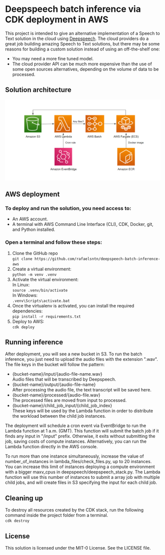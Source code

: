 # Deepspeech batch inference via CDK deployment in AWS

This project is intended to give an alternative implementation of a Speech to Text solution in the cloud using [Deepspeech](https://github.com/mozilla/DeepSpeech). The cloud providers do a great job building amazing Speech to Text solutions, but there may be some reasons for building a custom solution instead of using an off-the-shelf one:
- You may need a more fine tuned model.
- The cloud provider API can be much more expensive than the use of some open sources alternatives, depending on the volume of data to be processed.

## Solution architecture

![solution_architecture](solution_architecture.png)

## AWS deployment

### To deploy and run the solution, you need access to:
- An AWS account.
- A terminal with AWS Command Line Interface (CLI), CDK, Docker, git, and Python installed.

### Open a terminal and follow these steps:
1. Clone the GitHub repo <br />
`git clone https://github.com/rafaelsntn/deepspeech-batch-inference-aws`
2. Create a virtual environment: <br />
`python -m venv .venv`
3. Activate the virtual environment: <br />
In Linux: <br />
`source .venv/bin/activate` <br />
In Windows: <br />
`.venv\Scripts\activate.bat`
4. Once the virtualenv is activated, you can install the required dependencies: <br />
`pip install -r requirements.txt`
5. Deploy to AWS: <br />
`cdk deploy`

## Running inference
After deployment, you will see a new bucket in S3. To run the batch inference, you just need to upload the audio files with the extension ".wav". The file keys in the bucket will follow the pattern:
- {bucket-name}/input/{audio-file-name.wav} <br />
    Audio files that will be transcribed by Deepspeech.
- {bucket-name}/output/{audio-file-name} <br />
    After processing the audio file, the text transcript will be saved here.
- {bucket-name}/processed/{audio-file.wav} <br />
    The processed files are moved from input to processed.
- {bucket-name}/child_job_input/{child_job_index} <br />
    These keys will be used by the Lambda function in order to distribute the workload between the child job instances.

The deployment will schedule a cron event via EventBridge to run the Lambda function at 1 a.m. (GMT). This function will submit the batch job if it finds any input in "/input" prefix. Otherwise, it exits without submitting the job, saving costs of compute instances. Alternatively, you can run the Lambda function directly in the AWS console. <br />

To run more than one instance simultaneously, increase the value of number_of_instances in lambda_files/check_files.py, up to 20 instances. You can increase this limit of instances deploying a compute environment with a bigger maxv_cpus in deepspeech/deepspeech_stack.py. The Lambda function will use this number of instances to submit a array job with multiple child jobs, and will create files in S3 specifying the input for each child job.

## Cleaning up
To destroy all resources created by the CDK stack, run the following command inside the project folder from a terminal. <br />
`cdk destroy`

## License

This solution is licensed under the MIT-0 License. See the LICENSE file.